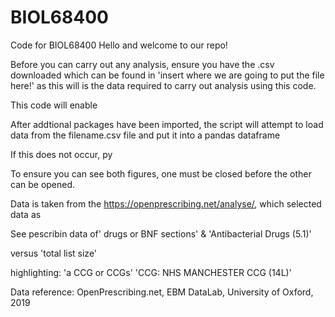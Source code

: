 # BIOL68400
Code for BIOL68400
Hello and welcome to our repo! 

Before you can carry out any analysis, ensure you have the .csv downloaded which can be found in 'insert where we are going to put the file here!'
as this will is the data required to carry out analysis using this code. 

This code will enable

After addtional packages have been imported, the script will attempt to load data from the filename.csv file and put it into a pandas dataframe

If this does not occur, py

To ensure you can see both figures, one must be closed before the other can be opened. 


Data is taken from the https://openprescribing.net/analyse/, which selected data as 

See pescribin data of' drugs or BNF sections' & 'Antibacterial Drugs (5.1)'

versus 'total list size'

highlighting: 'a CCG or CCGs' 'CCG: NHS MANCHESTER CCG (14L)'

Data reference: OpenPrescribing.net, EBM DataLab, University of Oxford, 2019
